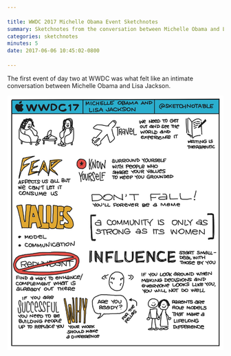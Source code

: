 ```yaml
---

title: WWDC 2017 Michelle Obama Event Sketchnotes
summary: Sketchnotes from the conversation between Michelle Obama and Lisa Jackson
categories: sketchnotes
minutes: 5
date: 2017-06-06 10:45:02-0800

---
```


The first event of day two at WWDC was what felt like an intimate conversation between Michelle Obama and Lisa Jackson.

![Michelle Obama at WWDC 2017 Sketchnotes](/images/sketchnotes/wwdc-2017/wwdc-2017-michelle-obama-sketchnotes.jpg)

